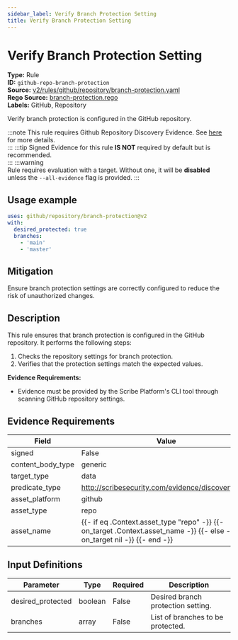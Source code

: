 ```yaml
---
sidebar_label: Verify Branch Protection Setting
title: Verify Branch Protection Setting
---  
```

# Verify Branch Protection Setting  
**Type:** Rule  
**ID:** `github-repo-branch-protection`  
**Source:** [v2/rules/github/repository/branch-protection.yaml](https://github.com/scribe-public/sample-policies/blob/main/v2/rules/github/repository/branch-protection.yaml)  
**Rego Source:** [branch-protection.rego](https://github.com/scribe-public/sample-policies/blob/main/v2/rules/github/repository/branch-protection.rego)  
**Labels:** GitHub, Repository  

Verify branch protection is configured in the GitHub repository.

:::note 
This rule requires Github Repository Discovery Evidence. See [here](/docs/platforms/discover#github-discovery) for more details.  
::: 
:::tip 
Signed Evidence for this rule **IS NOT** required by default but is recommended.  
::: 
:::warning  
Rule requires evaluation with a target. Without one, it will be **disabled** unless the `--all-evidence` flag is provided.
::: 

## Usage example

```yaml
uses: github/repository/branch-protection@v2
with:
  desired_protected: true
  branches:
    - 'main'
    - 'master'
```

## Mitigation  
Ensure branch protection settings are correctly configured to reduce the risk of unauthorized changes.


## Description  
This rule ensures that branch protection is configured in the GitHub repository.
It performs the following steps:

1. Checks the repository settings for branch protection.
2. Verifies that the protection settings match the expected values.

**Evidence Requirements:**
- Evidence must be provided by the Scribe Platform's CLI tool through scanning GitHub repository settings.

## Evidence Requirements  
| Field | Value |
|-------|-------|
| signed | False |
| content_body_type | generic |
| target_type | data |
| predicate_type | http://scribesecurity.com/evidence/discovery/v0.1 |
| asset_platform | github |
| asset_type | repo |
| asset_name | {{- if eq .Context.asset_type "repo" -}} {{- on_target .Context.asset_name -}} {{- else -}} {{- on_target nil -}} {{- end -}} |

## Input Definitions  
| Parameter | Type | Required | Description |
|-----------|------|----------|-------------|
| desired_protected | boolean | False | Desired branch protection setting. |
| branches | array | False | List of branches to be protected. |

